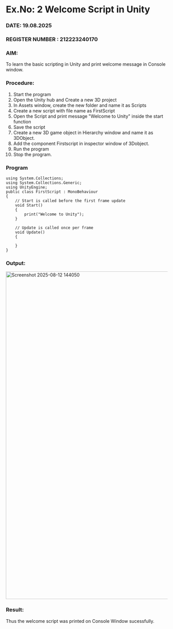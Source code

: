 # Ex.No: 2  Welcome Script in Unity
### DATE: 19.08.2025                                                                           
### REGISTER NUMBER : 212223240170
### AIM: 
 To learn the basic scripting in Unity and print welcome message in Console window. 
### Procedure:
1. Start the program
2. Open the Unity hub and Create a new 3D project
3. In Assets window, create the new folder and name it as Scripts
4. Create a new script with file name as FirstScript
5. Open the Script and print message "Welcome to Unity" inside the start function
6. Save the script
7. Create a new 3D game object in Hierarchy window and name it as 3DObject.
8. Add the component Firstscript in inspector window of 3Dobject.
9. Run the program
10. Stop the program.
### Program 
```
using System.Collections;
using System.Collections.Generic;
using UnityEngine;
public class FirstScript : MonoBehaviour
{
    // Start is called before the first frame update
    void Start()
    {
        print("Welcome to Unity");
    }

    // Update is called once per frame
    void Update()
    {
        
    }
}
```
### Output:

<img width="1916" height="1020" alt="Screenshot 2025-08-12 144050" src="https://github.com/user-attachments/assets/4b1fcc60-0272-4726-ab6b-7591dca4da7c" />

### Result:
Thus the welcome script was printed on Console Window  sucessfully.

